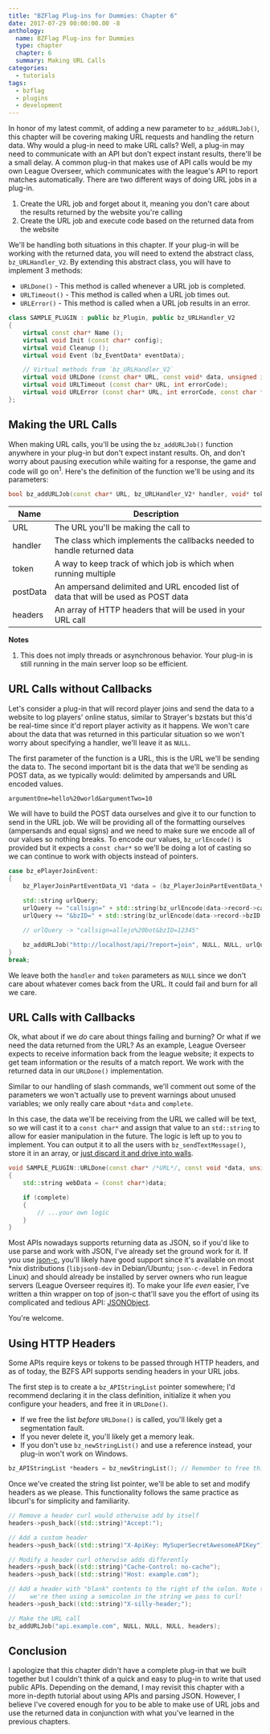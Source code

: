 ```yaml
---
title: "BZFlag Plug-ins for Dummies: Chapter 6"
date: 2017-07-29 00:00:00.00 -8
anthology:
  name: BZFlag Plug-ins for Dummies
  type: chapter
  chapter: 6
  summary: Making URL Calls
categories:
  - tutorials
tags:
  - bzflag
  - plugins
  - development
---
```


In honor of my latest commit, of adding a new parameter to `bz_addURLJob()`, this chapter will be covering making URL requests and handling the return data. Why would a plug-in need to make URL calls? Well, a plug-in may need to communicate with an API but don't expect instant results, there'll be a small delay. A common plug-in that makes use of API calls would be my own League Overseer, which communicates with the league's API to report matches automatically. There are two different ways of doing URL jobs in a plug-in.

1. Create the URL job and forget about it, meaning you don't care about the results returned by the website you're calling
2. Create the URL job and execute code based on the returned data from the website

We'll be handling both situations in this chapter. If your plug-in will be working with the returned data, you will need to extend the abstract class, `bz_URLHandler_V2`. By extending this abstract class, you will have to implement 3 methods:

- `URLDone()` - This method is called whenever a URL job is completed.
- `URLTimeout()` - This method is called when a URL job times out.
- `URLError()` - This method is called when a URL job results in an error.

```cpp
class SAMPLE_PLUGIN : public bz_Plugin, public bz_URLHandler_V2
{
    virtual const char* Name ();
    virtual void Init (const char* config);
    virtual void Cleanup ();
    virtual void Event (bz_EventData* eventData);

    // Virtual methods from `bz_URLHandler_V2`
    virtual void URLDone (const char* URL, const void* data, unsigned int size, bool complete);
    virtual void URLTimeout (const char* URL, int errorCode);
    virtual void URLError (const char* URL, int errorCode, const char *errorString);
};
```

## Making the URL Calls

When making URL calls, you'll be using the `bz_addURLJob()` function anywhere in your plug-in but don't expect instant results. Oh, and don't worry about pausing execution while waiting for a response, the game and code will go on<sup>1</sup>. Here's the definition of the function we'll be using and its parameters:

```cpp
bool bz_addURLJob(const char* URL, bz_URLHandler_V2* handler, void* token, const char* postData = NULL, bz_APIStringList *headers = NULL);
```

Name | Description
---- | -----------
URL  | The URL you'll be making the call to
handler | The class which implements the callbacks needed to handle returned data
token | A way to keep track of which job is which when running multiple
postData | An ampersand delimited and URL encoded list of data that will be used as POST data
headers | An array of HTTP headers that will be used in your URL call

**Notes**

1. This does not imply threads or asynchronous behavior. Your plug-in is still running in the main server loop so be efficient.

## URL Calls without Callbacks

Let's consider a plug-in that will record player joins and send the data to a website to log players' online status, similar to Strayer's bzstats but this'd be real-time since it'd report player activity as it happens. We won't care about the data that was returned in this particular situation so we won't worry about specifying a handler, we'll leave it as `NULL`.

The first parameter of the function is a URL, this is the URL we'll be sending the data to. The second important bit is the data that we'll be sending as POST data, as we typically would: delimited by ampersands and URL encoded values.

```
argumentOne=hello%20world&argumentTwo=10
```

We will have to build the POST data ourselves and give it to our function to send in the URL job. We will be providing all of the formatting ourselves (ampersands and equal signs) and we need to make sure we encode all of our values so nothing breaks. To encode our values, `bz_urlEncode()` is provided but it expects a `const char*` so we'll be doing a lot of casting so we can continue to work with objects instead of pointers.

```cpp
case bz_ePlayerJoinEvent:
{
    bz_PlayerJoinPartEventData_V1 *data = (bz_PlayerJoinPartEventData_V1*)eventData;
    
    std::string urlQuery;
    urlQuery += "callsign=" + std::string(bz_urlEncode(data->record->callsign.c_str()));
    urlQuery += "&bzID=" + std::string(bz_urlEncode(data->record->bzID.c_str()));

    // urlQuery -> "callsign=allejo%20bot&bzID=12345"

    bz_addURLJob("http://localhost/api/?report=join", NULL, NULL, urlQuery.c_str());
}
break;
```

We leave both the `handler` and `token` parameters as `NULL` since we don't care about whatever comes back from the URL. It could fail and burn for all we care.

## URL Calls with Callbacks

Ok, what about if we *do* care about things failing and burning? Or what if we need the data returned from the URL? As an example, League Overseer expects to receive information back from the league website; it expects to get team information or the results of a match report. We work with the returned data in our `URLDone()` implementation.

Similar to our handling of slash commands, we'll comment out some of the parameters we won't actually use to prevent warnings about unused variables; we only really care about `*data` and `complete`.

In this case, the data we'll be receiving from the URL we called will be text, so we will cast it to a `const char*` and assign that value to an `std::string` to allow for easier manipulation in the future. The logic is left up to you to implement. You can output it to all the users with `bz_sendTextMessage()`, store it in an array, or [just discard it and drive into walls](http://bash.org/?240849).

```cpp
void SAMPLE_PLUGIN::URLDone(const char* /*URL*/, const void *data, unsigned int /*size*/, bool complete)
{
    std::string webData = (const char*)data;

    if (complete)
    {
        // ...your own logic
    }
}
```

Most APIs nowadays supports returning data as JSON, so if you'd like to use parse and work with JSON, I've already set the ground work for it. If you use [json-c](https://github.com/json-c/json-c), you'll likely have good support since it's available on most \*nix distributions (`libjson0-dev` in Debian/Ubuntu; `json-c-devel` in Fedora Linux) and should already be installed by server owners who run league servers (League Overseer requires it). To make your life *even* easier, I've written a thin wrapper on top of json-c that'll save you the effort of using its complicated and tedious API: [JSONObject](https://github.com/allejo/JsonObject).

You're welcome.

## Using HTTP Headers

Some APIs require keys or tokens to be passed through HTTP headers, and as of today, the BZFS API supports sending headers in your URL jobs.

The first step is to create a `bz_APIStringList` pointer somewhere; I'd recommend declaring it in the class definition, initialize it when you configure your headers, and free it in `URLDone()`.

- If we free the list *before* `URLDone()` is called, you'll likely get a segmentation fault.
- If you never delete it, you'll likely get a memory leak.
- If you don't use `bz_newStringList()` and use a reference instead, your plug-in won't work on Windows.

```cpp
bz_APIStringList *headers = bz_newStringList(); // Remember to free this!
```

Once we've created the string list pointer, we'll be able to set and modify headers as we please. This functionality follows the same practice as libcurl's for simplicity and familiarity.

```cpp
// Remove a header curl would otherwise add by itself
headers->push_back((std::string)"Accept:");

// Add a custom header
headers->push_back((std::string)"X-ApiKey: MySuperSecretAwesomeAPIKey");

// Modify a header curl otherwise adds differently
headers->push_back((std::string)"Cache-Control: no-cache");
headers->push_back((std::string)"Host: example.com");

// Add a header with "blank" contents to the right of the colon. Note that
//    we're then using a semicolon in the string we pass to curl!
headers->push_back((std::string)"X-silly-header;");

// Make the URL call
bz_addURLJob("api.example.com", NULL, NULL, NULL, headers);
```

## Conclusion

I apologize that this chapter didn't have a complete plug-in that we built together but I couldn't think of a quick and easy to plug-in to write that used public APIs. Depending on the demand, I may revisit this chapter with a more in-depth tutorial about using APIs and parsing JSON. However, I believe I've covered enough for you to be able to make use of URL jobs and use the returned data in conjunction with what you've learned in the previous chapters.
